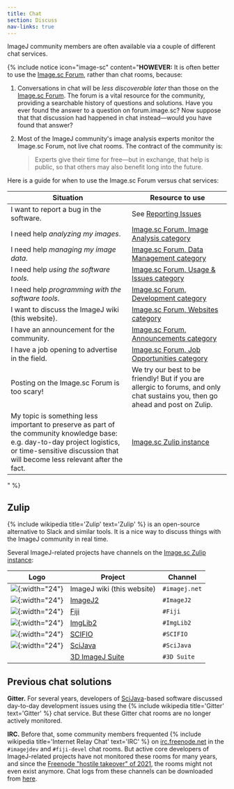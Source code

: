 ```yaml
---
title: Chat
section: Discuss
nav-links: true
---
```


ImageJ community members are often available via a couple of different chat services.

{% include notice icon="image-sc" content="**HOWEVER:** It is often better to
use the [Image.sc Forum](https://forum.image.sc/), rather than chat rooms,
because:

1. Conversations in chat will be *less discoverable later* than those on the
   [Image.sc Forum](https://forum.image.sc). The forum is a vital resource for
   the community, providing a searchable history of questions and solutions.
   Have you ever found the answer to a question on forum.image.sc? Now suppose
   that that discussion had happened in chat instead&mdash;would you have found
   that answer?

2. Most of the ImageJ community's image analysis experts monitor the Image.sc
   Forum, not live chat rooms. The contract of the community is:

   > Experts give their time for free&mdash;but in exchange, that help is
   > public, so that others may also benefit long into the future.

Here is a guide for when to use the Image.sc Forum versus chat services:

| Situation                                          | Resource to use                                                                             |
|----------------------------------------------------|---------------------------------------------------------------------------------------------|
| I want to report a bug in the software.            | See [Reporting Issues](https://imagej.net/discuss/bugs)                                     |
| I need help *analyzing my images*.                 | [Image.sc Forum, Image Analysis category](https://forum.image.sc/c/image-analysis/6)        |
| I need help *managing my image data*.              | [Image.sc Forum, Data Management category](https://forum.image.sc/c/data-management/29)     |
| I need help *using the software tools*.            | [Image.sc Forum, Usage & Issues category](https://forum.image.sc/c/usage-issues/7)          |
| I need help *programming with the software tools*. | [Image.sc Forum, Development category](https://forum.image.sc/c/development/5)              |
| I want to discuss the ImageJ wiki (this website).  | [Image.sc Forum, Websites category](https://forum.image.sc/c/development/5)                 |
| I have an announcement for the community.          | [Image.sc Forum, Announcements category](https://forum.image.sc/c/announcements/10)         |
| I have a job opening to advertise in the field.    | [Image.sc Forum, Job Opportunities category](https://forum.image.sc/c/job-opportunities/11) |
| Posting on the Image.sc Forum is too scary!        | We try our best to be friendly! But if you are allergic to forums, and only chat sustains you, then go ahead and post on Zulip. |
| My topic is something less important to preserve as part of the community knowledge base: e.g. day-to-day project logistics, or time-sensitive discussion that will become less relevant after the fact. | [Image.sc Zulip instance](https://imagesc.zulipchat.com/) |
" %}

## Zulip

{% include wikipedia title='Zulip' text='Zulip' %} is an open-source alternative to Slack and similar tools. It is a nice way to discuss things with the ImageJ community in real time.

Several ImageJ-related projects have channels on the [Image.sc Zulip instance](https://imagesc.zulipchat.com/):

| Logo                                       | Project                                      | Channel       |
|--------------------------------------------|----------------------------------------------|---------------|
| ![](/media/icons/imagej2.png){:width="24"} | ImageJ wiki (this website)                   | `#imagej.net` |
| ![](/media/icons/imagej2.png){:width="24"} | [ImageJ2](/software/imagej2)                 | `#ImageJ2`    |
| ![](/media/icons/fiji.png){:width="24"}    | [Fiji](/software/fiji)                       | `#Fiji`       |
| ![](/media/icons/imglib2.png){:width="24"} | [ImgLib2](/libs/imglib2)                     | `#ImgLib2`    |
| ![](/media/icons/scifio.png){:width="24"}  | [SCIFIO](/libs/scifio)                       | `#SCIFIO`     |
| ![](/media/icons/scijava.png){:width="24"} | [SciJava](/libs/scijava)                     | `#SciJava`    |
|                                            | [3D ImageJ Suite](/plugins/3d-imagej-suite/) | `#3D Suite`   |

## Previous chat solutions

**Gitter.** For several years, developers of [SciJava](/libs/scijava)-based software discussed day-to-day development issues using the {% include wikipedia title='Gitter' text='Gitter' %} chat service. But these Gitter chat rooms are no longer actively monitored.

**IRC.** Before that, some community members frequented {% include wikipedia title='Internet Relay Chat' text='IRC' %} on [irc.freenode.net](http://freenode.net/) in the `#imagejdev` and `#fiji-devel` chat rooms. But active core developers of ImageJ-related projects have not monitored these rooms for many years, and since the [Freenode "hostile takeover" of 2021](https://en.wikipedia.org/wiki/Freenode), the rooms might not even exist anymore. Chat logs from these channels can be downloaded from [here](https://code.imagej.net/irc-logs/).
